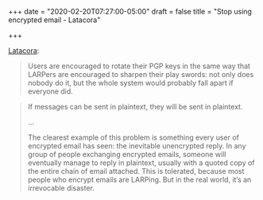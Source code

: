 +++
date = "2020-02-20T07:27:00-05:00"
draft = false
title = "Stop using encrypted email - Latacora"

+++

[Latacora](https://latacora.micro.blog/2020/02/19/stop-using-encrypted.html):

> Users are encouraged to rotate their PGP keys in the same way that LARPers are encouraged to sharpen their play swords: not only does nobody do it, but the whole system would probably fall apart if everyone did.

<!--quoteend-->

> If messages can be sent in plaintext, they will be sent in plaintext.
>
> ...
>
> The clearest example of this problem is something every user of encrypted email has seen: the inevitable unencrypted reply. In any group of people exchanging encrypted emails, someone will eventually manage to reply in plaintext, usually with a quoted copy of the entire chain of email attached. This is tolerated, because most people who encrypt emails are LARPing. But in the real world, it’s an irrevocable disaster.
